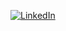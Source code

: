 
<a href="https://www.linkedin.com/in/james-olson456/">![LinkedIn](https://img.shields.io/badge/linkedin-%230077B5.svg?style=for-the-badge&logo=linkedin&logoColor=white)</a>



<!--
**James-Olson/James-Olson** is a ✨ _special_ ✨ repository because its `README.md` (this file) appears on your GitHub profile.

Here are some ideas to get you started:

- 🔭 I’m currently working on ...
- 🌱 I’m currently learning ...
- 👯 I’m looking to collaborate on ...
- 🤔 I’m looking for help with ...
- 💬 Ask me about ...
- 📫 How to reach me: ...
- 😄 Pronouns: ...
- ⚡ Fun fact: ...
-->
